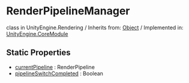 # RenderPipelineManager
class in UnityEngine.Rendering
 / Inherits from: <a href="https://docs.unity3d.com/6000.0/Documentation/ScriptReference/Object.html">Object</a> / Implemented in: <a href="https://docs.unity3d.com/6000.0/Documentation/ScriptReference/UnityEngine.CoreModule.html">UnityEngine.CoreModule</a>
## Static Properties
- <a href="https://docs.unity3d.com/6000.0/Documentation/ScriptReference/RenderPipelineManager-currentPipeline.html">currentPipeline</a> : RenderPipeline
- <a href="https://docs.unity3d.com/6000.0/Documentation/ScriptReference/RenderPipelineManager-pipelineSwitchCompleted.html">pipelineSwitchCompleted</a> : Boolean
